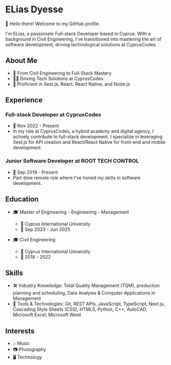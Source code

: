 # ELias Dyesse

👋 Hello there! Welcome to my GitHub profile.

I'm ELias, a passionate Full-stack Developer based in Cyprus. With a background in Civil Engineering, I've transitioned into mastering the art of software development, driving technological solutions at CyprusCodes.

## About Me
- 🚀 From Civil Engineering to Full-Stack Mastery
- 👨‍💻 Driving Tech Solutions at CyprusCodes
- 💼 Proficient in Xest.js, React, React Native, and Node.js

## Experience
### Full-stack Developer at CyprusCodes  
- 📍 Nov 2022 - Present  
- In my role at CyprusCodes, a hybrid academy and digital agency, I actively contribute to full-stack development. I specialize in leveraging Xest.js for API creation and React/React Native for front-end and mobile development.

### Junior Software Developer at ROOT TECH CONTROL  
- 📍 Sep 2019 - Present  
- Part-time remote role where I've honed my skills in software development.

## Education
- 🎓 Master of Engineering - Engineering - Management  
  - 🏫 Cyprus International University  
  - 📅 Sep 2023 - Jun 2025

- 🎓 Civil Engineering  
  - 🏫 Cyprus International University  
  - 📅 2018 - 2022

## Skills
- 🛠️ Industry Knowledge: Total Quality Management (TQM), production planning and scheduling, Data Analysis & Computer Applications in Management  
- 🔧 Tools & Technologies: Git, REST APIs, JavaScript, TypeScript, Next.js, Cascading Style Sheets (CSS), HTML5, Python, C++, AutoCAD, Microsoft Excel, Microsoft Word

## Interests
- 🎶 Music  
- 📷 Photography  
- 🖥️ Technology
